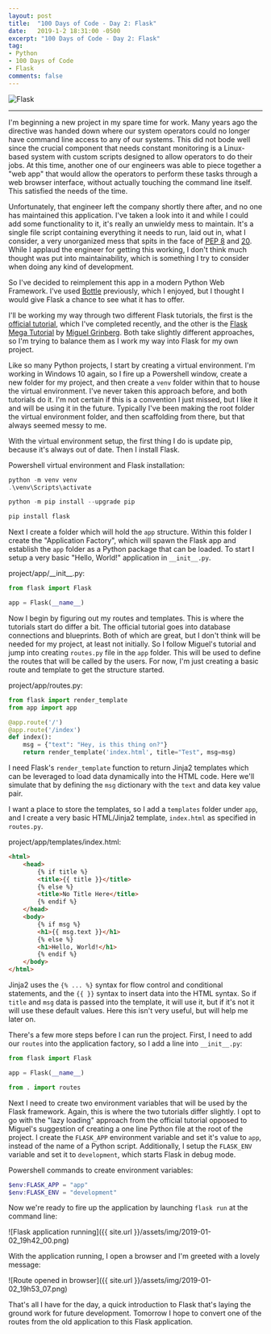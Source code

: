 ```yaml
---
layout: post
title:  "100 Days of Code - Day 2: Flask"
date:   2019-1-2 18:31:00 -0500
excerpt: "100 Days of Code - Day 2: Flask"
tag:
- Python
- 100 Days of Code
- Flask
comments: false
---
```


![Flask](http://flask.pocoo.org/static/logo/flask.png)

---

I'm beginning a new project in my spare time for work. Many years ago the directive was handed down where our system operators could no longer have command line access to any of our systems. This did not bode well since the crucial component that needs constant monitoring is a Linux-based system with custom scripts designed to allow operators to do their jobs. At this time, another one of our engineers was able to piece together a "web app" that would allow the operators to perform these tasks through a web browser interface, without actually touching the command line itself. This satisfied the needs of the time.

Unfortunately, that engineer left the company shortly there after, and no one has maintained this application. I've taken a look into it and while I could add some functionality to it, it's really an unwieldy mess to maintain.  It's a single file script containing everything it needs to run, laid out in, what I consider, a very unorganized mess that spits in the face of <a href="https://www.python.org/dev/peps/pep-0008/" target="_blank">PEP 8</a> and <a href="https://www.python.org/dev/peps/pep-0020/" target="_blank">20</a>. While I applaud the engineer for getting this working, I don't think much thought was put into maintainability, which is something I try to consider when doing any kind of development.

So I've decided to reimplement this app in a modern Python Web Framework.  I've used <a href="https://bottlepy.org/docs/dev/" target="_blank">Bottle</a> previously, which I enjoyed, but I thought I would give Flask a chance to see what it has to offer.

I'll be working my way through two different Flask tutorials, the first is the <a href="http://flask.pocoo.org/docs/1.0/tutorial/" target="_blank">official tutorial</a>, which I've completed recently, and the other is the <a href="https://blog.miguelgrinberg.com/post/the-flask-mega-tutorial-part-i-hello-world" target="_blank">Flask Mega Tutorial</a> by <a href="https://blog.miguelgrinberg.com/post/about-me" target="_blank">Miguel Grinberg</a>. Both take slightly different approaches, so I'm trying to balance them as I work my way into Flask for my own project.

Like so many Python projects, I start by creating a virtual environment. I'm working in Windows 10 again, so I fire up a Powershell window, create a new folder for my project, and then create a `venv` folder within that to house the virtual environment. I've never taken this approach before, and both tutorials do it. I'm not certain if this is a convention I just missed, but I like it and will be using it in the future. Typically I've been making the root folder the virtual environment folder, and then scaffolding from there, but that always seemed messy to me.

With the virtual environment setup, the first thing I do is update pip, because it's always out of date. Then I install Flask.

<figcaption>Powershell virtual environment and Flask installation:</figcaption>

```powershell
python -m venv venv
.\venv\Scripts\activate

python -m pip install --upgrade pip

pip install flask
```

Next I create a folder which will hold the `app` structure.  Within this folder I create the "Application Factory", which will spawn the Flask app and establish the `app` folder as a Python package that can be loaded. To start I setup a very basic "Hello, World!" application in `__init__.py`.

<figcaption>project/app/__init__.py:</figcaption>

```python
from flask import Flask

app = Flask(__name__)
```

Now I begin by figuring out my routes and templates. This is where the tutorials start do differ a bit. The official tutorial goes into database connections and blueprints. Both of which are great, but I don't think will be needed for my project, at least not initially. So I follow Miguel's tutorial and jump into creating `routes.py` file in the `app` folder. This will be used to define the routes that will be called by the users. For now, I'm just creating a basic route and template to get the structure started.

<figcaption>project/app/routes.py:</figcaption>

```python
from flask import render_template
from app import app

@app.route('/')
@app.route('/index')
def index():
    msg = {"text": "Hey, is this thing on?"}
    return render_template('index.html', title="Test", msg=msg)
```

I need Flask's `render_template` function to return Jinja2 templates which can be leveraged to load data dynamically into the HTML code. Here we'll simulate that by defining the `msg` dictionary with the `text` and data key value pair.

I want a place to store the templates, so I add a `templates` folder under `app`, and I create a very basic HTML/Jinja2 template, `index.html` as specified in `routes.py`.

<figcaption>project/app/templates/index.html:</figcaption>

```html
<html>
    <head>
        {% if title %}
        <title>{{ title }}</title>
        {% else %}
        <title>No Title Here</title>
        {% endif %}
    </head>
    <body>
        {% if msg %}
        <h1>{{ msg.text }}</h1>
        {% else %}
        <h1>Hello, World!</h1>
        {% endif %}
    </body>
</html>
```

Jinja2 uses the `{% ... %}` syntax for flow control and conditional statements, and the `{{ }}` syntax to insert data into the HTML syntax. So if `title` and `msg` data is passed into the template, it will use it, but if it's not it will use these default values. Here this isn't very useful, but will help me later on.

There's a few more steps before I can run the project. First, I need to add our `routes` into the application factory, so I add a line into `__init__.py`:

```python
from flask import Flask

app = Flask(__name__)

from . import routes
```

Next I need to create two environment variables that will be used by the Flask framework. Again, this is where the two tutorials differ slightly. I opt to go with the "lazy loading" approach from the official tutorial opposed to Miguel's suggestion of creating a one line Python file at the root of the project. I create the `FLASK_APP` environment variable and set it's value to `app`, instead of the name of a Python script. Additionally, I setup the `FLASK_ENV` variable and set it to `development`, which starts Flask in debug mode.

<figcaption>Powershell commands to create environment variables:</figcaption>

```powershell
$env:FLASK_APP = "app"
$env:FLASK_ENV = "development"
```

Now we're ready to fire up the application by launching `flask run` at the command line:

![Flask application running]({{ site.url }}/assets/img/2019-01-02_19h42_00.png)

With the application running, I open a browser and I'm greeted with a lovely message:

![Route opened in browser]({{ site.url }}/assets/img/2019-01-02_19h53_07.png)

That's all I have for the day, a quick introduction to Flask that's laying the ground work for future development. Tomorrow I hope to convert one of the routes from the old application to this Flask application.